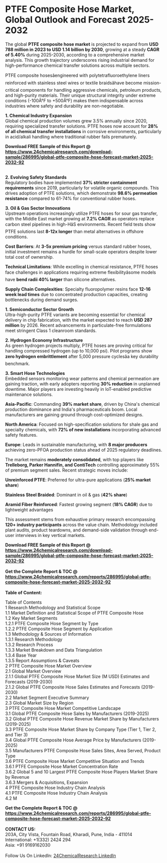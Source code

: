 <h1>PTFE Composite Hose Market, Global Outlook and Forecast 2025-2032</h1><p>The global <strong>PTFE composite hose market</strong> is projected to expand from <strong>USD 788 million in 2023 to USD 1.14 billion by 2030</strong>, growing at a steady <strong>CAGR of 5.40%</strong> during 2025-2030, according to a comprehensive market analysis. This growth trajectory underscores rising industrial demand for high-performance chemical transfer solutions across multiple sectors.</p><p>PTFE composite hosesâengineered with polytetrafluoroethylene liners reinforced with stainless steel wires or textile braidsâhave become mission-critical components for handling aggressive chemicals, petroleum products, and high-purity materials. Their unique structural integrity under extreme conditions (-100Â°F to +500Â°F) makes them indispensable across industries where safety and durability are non-negotiable.</p><p><strong>1. Chemical Industry Expansion</strong><br>
Global chemical production volumes grew 3.5% annually since 2020, requiring specialized transfer solutions. PTFE hoses now account for <strong>28% of all chemical transfer installations</strong> in corrosive environments, particularly in acid/alkali handling where traditional rubber fails prematurely.</p><div><b>Download FREE Sample of this Report @ 
            <a href="https://www.24chemicalresearch.com/download-sample/286995/global-ptfe-composite-hose-forecast-market-2025-2032-92">
            https://www.24chemicalresearch.com/download-sample/286995/global-ptfe-composite-hose-forecast-market-2025-2032-92</a></b></div><br><p><strong>2. Evolving Safety Standards</strong><br>
Regulatory bodies have implemented <strong>37% stricter containment requirements</strong> since 2019, particularly for volatile organic compounds. This drives adoption of PTFE solutions, which demonstrate <strong>98.6% permeation resistance</strong> compared to 61-74% for conventional rubber hoses.</p><p><strong>3. Oil &amp; Gas Sector Innovations</strong><br>
Upstream operations increasingly utilize PTFE hoses for sour gas transfer, with the Middle East market growing at <strong>7.2% CAGR</strong> as operators replace carbon steel pipelines in high-HâS environments. Recent field tests show PTFE solutions last <strong>8-12x longer</strong> than metal alternatives in offshore conditions.</p><p><strong>Cost Barriers</strong>: At <strong>3-5x premium pricing</strong> versus standard rubber hoses, initial investment remains a hurdle for small-scale operators despite lower total cost of ownership.</p><p><strong>Technical Limitations</strong>: While excelling in chemical resistance, PTFE hoses face challenges in applications requiring extreme flexibilityâsome models have <strong>bend radii 40% larger</strong> than silicone alternatives.</p><p><strong>Supply Chain Complexities</strong>: Specialty fluoropolymer resins face <strong>12-16 week lead times</strong> due to concentrated production capacities, creating bottlenecks during demand surges.</p><p><strong>1. Semiconductor Sector Growth</strong><br>
Ultra-high-purity PTFE variants are becoming essential for chemical delivery in chip fabrication, with the market expected to reach <strong>USD 287 million</strong> by 2026. Recent advancements in particulate-free formulations meet stringent Class 1 cleanroom standards.</p><p><strong>2. Hydrogen Economy Infrastructure</strong><br>
As green hydrogen projects multiply, PTFE hoses are proving critical for handling compressed hydrogen (up to 10,000 psi). Pilot programs show <strong>zero hydrogen embrittlement</strong> after 5,000 pressure cyclesâa key durability benchmark.</p><p><strong>3. Smart Hose Technologies</strong><br>
Embedded sensors monitoring wear patterns and chemical permeation are gaining traction, with early adopters reporting <strong>30% reduction</strong> in unplanned downtime. Major players are investing heavily in IoT-enabled predictive maintenance solutions.</p><p><strong>Asia-Pacific</strong>: Commanding <strong>39% market share</strong>, driven by China's chemical production dominance and India's pharmaceuticals boom. Local manufacturers are gaining ground through cost-optimized designs.</p><p><strong>North America</strong>: Focused on high-specification solutions for shale gas and specialty chemicals, with <strong>72% of new installations</strong> incorporating advanced safety features.</p><p><strong>Europe</strong>: Leads in sustainable manufacturing, with <strong>8 major producers</strong> achieving zero-PFOA production status ahead of 2025 regulatory deadlines.</p><p>The market remains <strong>moderately consolidated</strong>, with top players like <strong>Trelleborg, Parker Hannifin, and ContiTech</strong> controlling approximately 55% of premium segment sales. Recent strategic moves include:</p><p><strong>Unreinforced PTFE</strong>: Preferred for ultra-pure applications (<strong>25% market share</strong>)</p><p><strong>Stainless Steel Braided</strong>: Dominant in oil &amp; gas (<strong>42% share</strong>)</p><p><strong>Aramid Fiber Reinforced</strong>: Fastest growing segment (<strong>18% CAGR</strong>) due to lightweight advantages</p><p>This assessment stems from exhaustive primary research encompassing <strong>120+ industry participants</strong> across the value chain. Methodology included plant audits, product teardowns, and demand-side validation through end-user interviews in key vertical markets.</p><div><b>Download FREE Sample of this Report @ 
            <a href="https://www.24chemicalresearch.com/download-sample/286995/global-ptfe-composite-hose-forecast-market-2025-2032-92">
            https://www.24chemicalresearch.com/download-sample/286995/global-ptfe-composite-hose-forecast-market-2025-2032-92</a></b></div><br><div><b>Get the Complete Report & TOC @ 
            <a href="https://www.24chemicalresearch.com/reports/286995/global-ptfe-composite-hose-forecast-market-2025-2032-92">
            https://www.24chemicalresearch.com/reports/286995/global-ptfe-composite-hose-forecast-market-2025-2032-92</a></b></div><br>
            <b>Table of Content:</b><p>Table of Contents<br />
1 Research Methodology and Statistical Scope<br />
1.1 Market Definition and Statistical Scope of PTFE Composite Hose<br />
1.2 Key Market Segments<br />
1.2.1 PTFE Composite Hose Segment by Type<br />
1.2.2 PTFE Composite Hose Segment by Application<br />
1.3 Methodology & Sources of Information<br />
1.3.1 Research Methodology<br />
1.3.2 Research Process<br />
1.3.3 Market Breakdown and Data Triangulation<br />
1.3.4 Base Year<br />
1.3.5 Report Assumptions & Caveats<br />
2 PTFE Composite Hose Market Overview<br />
2.1 Global Market Overview<br />
2.1.1 Global PTFE Composite Hose Market Size (M USD) Estimates and Forecasts (2019-2030)<br />
2.1.2 Global PTFE Composite Hose Sales Estimates and Forecasts (2019-2030)<br />
2.2 Market Segment Executive Summary<br />
2.3 Global Market Size by Region<br />
3 PTFE Composite Hose Market Competitive Landscape<br />
3.1 Global PTFE Composite Hose Sales by Manufacturers (2019-2025)<br />
3.2 Global PTFE Composite Hose Revenue Market Share by Manufacturers (2019-2025)<br />
3.3 PTFE Composite Hose Market Share by Company Type (Tier 1, Tier 2, and Tier 3)<br />
3.4 Global PTFE Composite Hose Average Price by Manufacturers (2019-2025)<br />
3.5 Manufacturers PTFE Composite Hose Sales Sites, Area Served, Product Type<br />
3.6 PTFE Composite Hose Market Competitive Situation and Trends<br />
3.6.1 PTFE Composite Hose Market Concentration Rate<br />
3.6.2 Global 5 and 10 Largest PTFE Composite Hose Players Market Share by Revenue<br />
3.6.3 Mergers & Acquisitions, Expansion<br />
4 PTFE Composite Hose Industry Chain Analysis<br />
4.1 PTFE Composite Hose Industry Chain Analysis<br />
4.2 M</p><div><b>Get the Complete Report & TOC @ 
            <a href="https://www.24chemicalresearch.com/reports/286995/global-ptfe-composite-hose-forecast-market-2025-2032-92">
            https://www.24chemicalresearch.com/reports/286995/global-ptfe-composite-hose-forecast-market-2025-2032-92</a></b></div><br><b>CONTACT US:</b><br>
            203A, City Vista, Fountain Road, Kharadi, Pune, India - 411014<br>
            International: +1(332) 2424 294<br>
            Asia: +91 9169162030 <br><br>
            Follow Us On LinkedIn: <a href="https://www.linkedin.com/company/24chemicalresearch/">24ChemicalResearch LinkedIn</a>